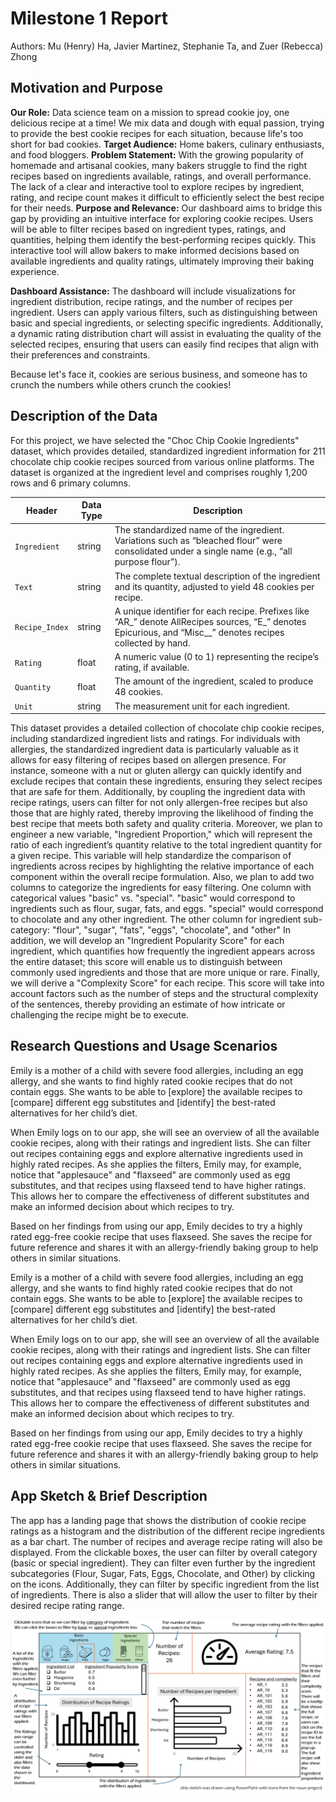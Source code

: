 # Milestone 1 Report
Authors: Mu (Henry) Ha, Javier Martinez, Stephanie Ta, and Zuer (Rebecca) Zhong

## Motivation and Purpose
**Our Role:**
Data science team on a mission to spread cookie joy, one delicious recipe at a time! We mix data and dough with equal passion, trying to provide the best cookie recipes for each situation, because life's too short for bad cookies.
**Target Audience:** 
Home bakers, culinary enthusiasts, and food bloggers.
**Problem Statement:**
With the growing popularity of homemade and artisanal cookies, many bakers struggle to find the right recipes based on ingredients available, ratings, and overall performance. The lack of a clear and interactive tool to explore recipes by ingredient, rating, and recipe count makes it difficult to efficiently select the best recipe for their needs.
**Purpose and Relevance:** 
Our dashboard aims to bridge this gap by providing an intuitive interface for exploring cookie recipes. Users will be able to filter recipes based on ingredient types, ratings, and quantities, helping them identify the best-performing recipes quickly. This interactive tool will allow bakers to make informed decisions based on available ingredients and quality ratings, ultimately improving their baking experience.

**Dashboard Assistance:** 
The dashboard will include visualizations for ingredient distribution, recipe ratings, and the number of recipes per ingredient. Users can apply various filters, such as distinguishing between basic and special ingredients, or selecting specific ingredients. Additionally, a dynamic rating distribution chart will assist in evaluating the quality of the selected recipes, ensuring that users can easily find recipes that align with their preferences and constraints.

Because let's face it, cookies are serious business, and someone has to crunch the numbers while others crunch the cookies!

## Description of the Data

For this project, we have selected the "Choc Chip Cookie Ingredients" dataset, which provides detailed, standardized ingredient information for 211 chocolate chip cookie recipes sourced from various online platforms. The dataset is organized at the ingredient level and comprises roughly 1,200 rows and 6 primary columns.

| Header |  Data Type |Description |
|---|---|---|
| `Ingredient` |string| The standardized name of the ingredient. Variations such as “bleached flour” were consolidated under a single name (e.g., “all purpose flour”).|
| `Text` |string| The complete textual description of the ingredient and its quantity, adjusted to yield 48 cookies per recipe.|
| `Recipe_Index` | string | A unique identifier for each recipe. Prefixes like “AR\_” denote AllRecipes sources, “E\_” denotes Epicurious, and “Misc\_\_” denotes recipes collected by hand. |
| `Rating` | float | A numeric value (0 to 1) representing the recipe’s rating, if available.|
| `Quantity` | float | The amount of the ingredient, scaled to produce 48 cookies. |
| `Unit` | string | The measurement unit for each ingredient.|

This dataset provides a detailed collection of chocolate chip cookie recipes, including standardized ingredient lists and ratings. For individuals with allergies, the standardized ingredient data is particularly valuable as it allows for easy filtering of recipes based on allergen presence. For instance, someone with a nut or gluten allergy can quickly identify and exclude recipes that contain these ingredients, ensuring they select recipes that are safe for them. Additionally, by coupling the ingredient data with recipe ratings, users can filter for not only allergen-free recipes but also those that are highly rated, thereby improving the likelihood of finding the best recipe that meets both safety and quality criteria. 
Moreover, we plan to engineer a new variable, "Ingredient Proportion," which will represent the ratio of each ingredient’s quantity relative to the total ingredient quantity for a given recipe. This variable will help standardize the comparison of ingredients across recipes by highlighting the relative importance of each component within the overall recipe formulation. 
Also, we plan to add two columns to categorize the ingredients for easy filtering. One column with categorical values "basic" vs. "special". "basic" would correspond to ingredients such as flour, sugar, fats, and eggs. "special" would correspond to chocolate and any other ingredient. The other column for ingredient sub-category: "flour", "sugar", "fats", "eggs", "chocolate", and "other"
In addition, we will develop an "Ingredient Popularity Score" for each ingredient, which quantifies how frequently the ingredient appears across the entire dataset; this score will enable us to distinguish between commonly used ingredients and those that are more unique or rare. Finally, we will derive a "Complexity Score" for each recipe. This score will take into account factors such as the number of steps and the structural complexity of the sentences, thereby providing an estimate of how intricate or challenging the recipe might be to execute.

## Research Questions and Usage Scenarios
Emily is a mother of a child with severe food allergies, including an egg allergy, and she wants to find highly rated cookie 
recipes that do not contain eggs. She wants to be able to [explore] the available recipes to [compare] different egg substitutes and [identify] the best-rated alternatives for her child’s diet.

When Emily logs on to our app, she will see an overview of all the available cookie recipes, along with their ratings
and ingredient lists. She can filter out recipes containing eggs and explore alternative ingredients used in highly rated recipes. As she applies the filters, Emily may, for example, notice that "applesauce" and "flaxseed" are commonly used as egg substitutes, and that recipes using flaxseed tend to have higher ratings. This allows her to compare the effectiveness of different substitutes and make an informed decision about which recipes to try.

Based on her findings from using our app, Emily decides to try a highly rated egg-free cookie recipe that uses flaxseed. 
She saves the recipe for future reference and shares it with an allergy-friendly baking group to help others in similar situations.

Emily is a mother of a child with severe food allergies, including an egg allergy, and she wants to find highly rated cookie 
recipes that do not contain eggs. She wants to be able to [explore] the available recipes to [compare] different egg substitutes and [identify] the best-rated alternatives for her child’s diet.

When Emily logs on to our app, she will see an overview of all the available cookie recipes, along with their ratings
and ingredient lists. She can filter out recipes containing eggs and explore alternative ingredients used in highly rated recipes. As she applies the filters, Emily may, for example, notice that "applesauce" and "flaxseed" are commonly used as egg substitutes, and that recipes using flaxseed tend to have higher ratings. This allows her to compare the effectiveness of different substitutes and make an informed decision about which recipes to try.

Based on her findings from using our app, Emily decides to try a highly rated egg-free cookie recipe that uses flaxseed. 
She saves the recipe for future reference and shares it with an allergy-friendly baking group to help others in similar situations.

## App Sketch & Brief Description

The app has a landing page that shows the distribution of cookie recipe ratings as a histogram and the
distribution of the different recipe ingredients as a bar chart.
The number of recipes and average recipe rating will also be displayed.
From the clickable boxes, the user can filter by overall category (basic or special ingredient).
They can filter even further by the ingredient subcategories (Flour, Sugar, Fats, Eggs, Chocolate, and Other) by clicking on the icons.
Additionally, they can filter by specific ingredient from the list of ingredients.
There is also a slider that will allow the user to filter by their desired recipe rating range.

![Dashboard app sketch.](../img/sketch.png)
